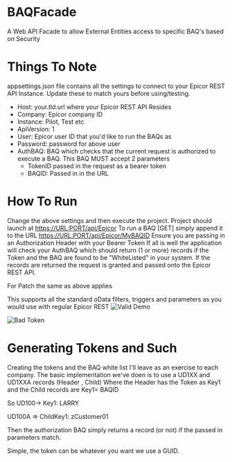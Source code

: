 # BAQFacade
A Web API Facade to allow External Entities access to specific BAQ's based on Security

# Things To Note
appsettings.json file contains all the settings to connect to your Epicor REST API Instance. Update these to match yours before using/testing.
* Host: your.tld.url where your Epicor REST API Resides
* Company: Epicor company ID
* Instance: Pilot, Test etc
* ApiVersion: 1
* User: Epicor user ID that you'd like to run the BAQs as
* Password: password for above user
* AuthBAQ: BAQ which checks that the current request is authorized to execute a BAQ. This BAQ MUST accept 2 parameters 
	* TokenID passed in the request as a bearer token
	* BAQID: Passed in in the URL
# How To Run
Change the above settings and then execute the project.
Project should launch at 
[https://URL:PORT/api/Epicor](https://URL>:<PORT>/api/Epicor)
To run a BAQ [GET] simply append it to the URL
[https://URL:PORT/api/Epicor/MyBAQID](https://URL>:<PORT>/api/Epicor/MyBAQID)
Ensure you are passing in an Authorization Header with your Bearer Token
If all is well the application will check your AuthBAQ which should return (1 or more) records if the Token and the BAQ are found to be "WhiteListed" in your system.
If the records are returned the request is granted and passed onto the Epicor REST API.

For Patch the same as above applies

This supports all the standard oData filters, triggers and parameters as you would use with regular Epicor REST
![Valid Demo](https://i.imgur.com/g76dmlW.png)

![Bad Token](https://i.imgur.com/VD2HcMA.png)

# Generating Tokens and Such
Creating the tokens and the BAQ white list I'll leave as an exercise to each company. The basic implementation we've doen is to use a UD1XX and UD1XXA records (Header , Child)
Where the Header has the Token as Key1 and the Child records are Key1= BAQID

So 
UD100-> Key1: LARRY

UD100A => ChildKey1: zCustomer01

Then the authorization BAQ simply returns a record (or not) if the passed in parameters match.

Simple, the token can be whatever you want we use a GUID.
